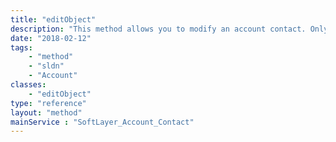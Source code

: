 ```yaml
---
title: "editObject"
description: "This method allows you to modify an account contact. Only master users are permitted to modify an account contact. "
date: "2018-02-12"
tags:
    - "method"
    - "sldn"
    - "Account"
classes:
    - "editObject"
type: "reference"
layout: "method"
mainService : "SoftLayer_Account_Contact"
---
```

